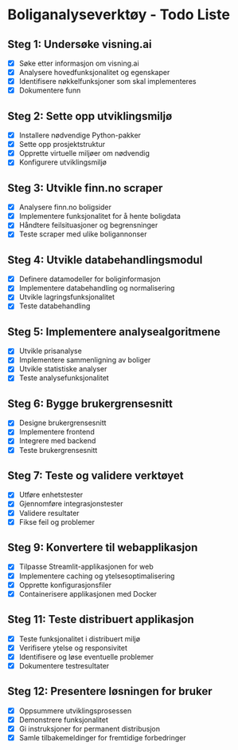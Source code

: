 # Boliganalyseverktøy - Todo Liste

## Steg 1: Undersøke visning.ai
- [x] Søke etter informasjon om visning.ai
- [x] Analysere hovedfunksjonalitet og egenskaper
- [x] Identifisere nøkkelfunksjoner som skal implementeres
- [x] Dokumentere funn

## Steg 2: Sette opp utviklingsmiljø
- [x] Installere nødvendige Python-pakker
- [x] Sette opp prosjektstruktur
- [x] Opprette virtuelle miljøer om nødvendig
- [x] Konfigurere utviklingsmiljø

## Steg 3: Utvikle finn.no scraper
- [x] Analysere finn.no boligsider
- [x] Implementere funksjonalitet for å hente boligdata
- [x] Håndtere feilsituasjoner og begrensninger
- [x] Teste scraper med ulike boligannonser

## Steg 4: Utvikle databehandlingsmodul
- [x] Definere datamodeller for boliginformasjon
- [x] Implementere databehandling og normalisering
- [x] Utvikle lagringsfunksjonalitet
- [x] Teste databehandling

## Steg 5: Implementere analysealgoritmene
- [x] Utvikle prisanalyse
- [x] Implementere sammenligning av boliger
- [x] Utvikle statistiske analyser
- [x] Teste analysefunksjonalitet

## Steg 6: Bygge brukergrensesnitt
- [x] Designe brukergrensesnitt
- [x] Implementere frontend
- [x] Integrere med backend
- [x] Teste brukergrensesnitt

## Steg 7: Teste og validere verktøyet
- [x] Utføre enhetstester
- [x] Gjennomføre integrasjonstester
- [x] Validere resultater
- [x] Fikse feil og problemer

## Steg 9: Konvertere til webapplikasjon
- [x] Tilpasse Streamlit-applikasjonen for web
- [x] Implementere caching og ytelsesoptimalisering
- [x] Opprette konfigurasjonsfiler
- [x] Containerisere applikasjonen med Docker

## Steg 11: Teste distribuert applikasjon
- [x] Teste funksjonalitet i distribuert miljø
- [x] Verifisere ytelse og responsivitet
- [x] Identifisere og løse eventuelle problemer
- [x] Dokumentere testresultater

## Steg 12: Presentere løsningen for bruker
- [x] Oppsummere utviklingsprosessen
- [x] Demonstrere funksjonalitet
- [x] Gi instruksjoner for permanent distribusjon
- [x] Samle tilbakemeldinger for fremtidige forbedringer
